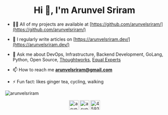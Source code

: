 <h1 align="center">Hi 👋, I'm Arunvel Sriram</h1>

- 👨‍💻 All of my projects are available at [https://github.com/arunvelsriram/](https://github.com/arunvelsriram/)

- 📝 I regularly write articles on [https://arunvelsriram.dev/](https://arunvelsriram.dev/)

- 💬 Ask me about DevOps, Infrastructure, Backend Development, GoLang, Python, Open Source, [Thoughtworks](https://www.thoughtworks.com/), [Equal Experts](https://www.equalexperts.com/)

- 📫 How to reach me **arunvelsriram@gmail.com**

- ⚡ Fun fact: likes ginger tea, cycling, walking

<p align="left"> <img src="https://komarev.com/ghpvc/?username=arunvelsriram" alt="arunvelsriram" /> </p>

<p align="center">
<a href="https://twitter.com/arunvelsriram" target="blank"><img align="center" src="https://cdn.jsdelivr.net/npm/simple-icons@3.0.1/icons/twitter.svg" alt="arunvelsriram" height="30" width="30" /></a>
<a href="https://linkedin.com/in/arunvelsriram" target="blank"><img align="center" src="https://cdn.jsdelivr.net/npm/simple-icons@3.0.1/icons/linkedin.svg" alt="arunvelsriram" height="30" width="30" /></a>
<a href="https://stackoverflow.com/users/4593654" target="blank"><img align="center" src="https://cdn.jsdelivr.net/npm/simple-icons@3.0.1/icons/stackoverflow.svg" alt="4593654" height="30" width="30" /></a>
</p>
